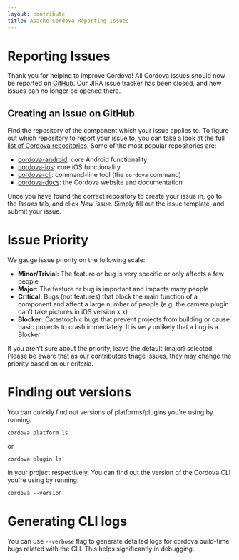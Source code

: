 ```yaml
---
layout: contribute
title: Apache Cordova Reporting Issues
---
```


# Reporting Issues

Thank you for helping to improve Cordova! All Cordova issues should now be reported on [GitHub](https://github.com/apache/cordova). Our JIRA issue tracker has been closed, and new issues can no longer be opened there.

## Creating an issue on GitHub

Find the repository of the component which your issue applies to. To figure out which repository to report your issue to, you can take a look at the [full list of Cordova repositories](https://github.com/apache?q=cordova). Some of the most popular repositories are:

* [cordova-android](https://github.com/apache/cordova-android): core Android functionality
* [cordova-ios](https://github.com/apache/cordova-ios): core iOS functionality
* [cordova-cli](https://github.com/apache/cordova-cli): command-line tool (the `cordova` command)
* [cordova-docs](https://github.com/apache/cordova-docs): the Cordova website and documentation

Once you have found the correct repository to create your issue in, go to the _Issues_ tab, and click _New issue_. Simply fill out the issue template, and submit your issue.

# Issue Priority

We gauge issue priority on the following scale:
* **Minor/Trivial:** The feature or bug is very specific or only affects a few people
* **Major:** The feature or bug is important and impacts many people
* **Critical:** Bugs (not features) that block the main function of a component and affect a large number of people (e.g. the camera plugin can't take pictures in iOS version x.x)
* **Blocker:**  Catastrophic bugs that prevent projects from building or cause basic projects to crash immediately. It is very unlikely that a bug is a Blocker

If you aren't sure about the priority, leave the default (major) selected. Please be aware that as our contributors triage issues, they may change the priority based on our criteria.

# Finding out versions

You can quickly find out versions of platforms/plugins you're using by running:

    cordova platform ls

or

    cordova plugin ls

in your project respectively. You can find out the version of the Cordova CLI you're using by running:

    cordova --version

# Generating CLI logs

You can use `--verbose` flag to generate detailed logs for cordova build-time bugs related with the CLI. This helps significantly in debugging.


